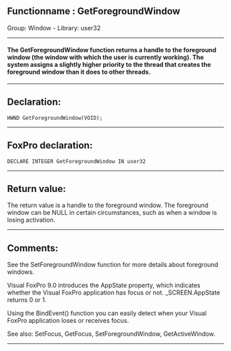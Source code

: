 <link rel="stylesheet" type="text/css" href="../../css/win32api.css">  
<link rel="stylesheet" href="https://cdnjs.cloudflare.com/ajax/libs/font-awesome/4.7.0/css/font-awesome.min.css">

## Functionname : GetForegroundWindow
Group: Window - Library: user32    
***  


#### The GetForegroundWindow function returns a handle to the foreground window (the window with which the user is currently working). The system assigns a slightly higher priority to the thread that creates the foreground window than it does to other threads.
***  


## Declaration:
```foxpro  
HWND GetForegroundWindow(VOID);  
```  
***  


## FoxPro declaration:
```foxpro  
DECLARE INTEGER GetForegroundWindow IN user32  
```  
***  


## Return value:
The return value is a handle to the foreground window. The foreground window can be NULL in certain circumstances, such as when a window is losing activation.   
***  


## Comments:
See the SetForegroundWindow function for more details about foreground windows.  
  
Visual FoxPro 9.0 introduces the AppState property, which indicates whether the Visual FoxPro application has focus or not. _SCREEN.AppState returns 0 or 1.   
  
Using the BindEvent() function you can easily detect when your Visual FoxPro application loses or receives focus.  
  
See also: SetFocus, GetFocus, SetForegroundWindow, GetActiveWindow.  
  
***  

